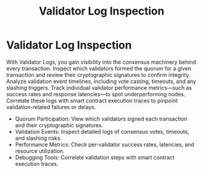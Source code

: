 ﻿---
title: Validator Log Inspection
sidebar_label: Validator Log Inspection
---

# Validator Log Inspection

With Validator Logs, you gain visibility into the consensus machinery behind every transaction. Inspect which validators formed the quorum for a given transaction and review their cryptographic signatures to confirm integrity. Analyze validation event timelines, including vote casting, timeouts, and any slashing triggers. Track individual validator performance metrics—such as success rates and response latencies—to spot underperforming nodes. Correlate these logs with smart contract execution traces to pinpoint validation-related failures or delays.

- Quorum Participation: View which validators signed each transaction and their cryptographic signatures.
- Validation Events: Inspect detailed logs of consensus votes, timeouts, and slashing risks.
- Performance Metrics: Check per‐validator success rates, latencies, and resource utilization.
- Debugging Tools: Correlate validation steps with smart contract execution traces.